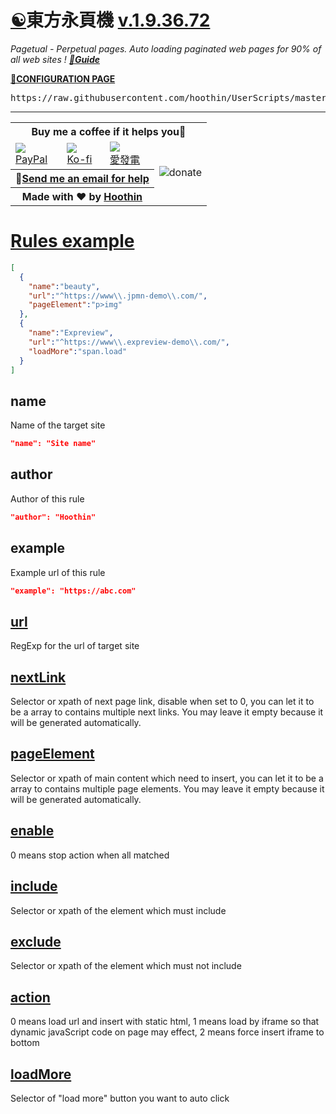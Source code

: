 [☯️](https://greasyfork.org/scripts/438684 "Install from greasyfork")東方永頁機 [v.1.9.36.72](https://greasyfork.org/scripts/438684-pagetual/code/Pagetual.user.js "Latest version")
==
*Pagetual - Perpetual pages. Auto loading paginated web pages for 90% of all web sites ! [**📖Guide**](https://pagetual.hoothin.com/en/ "Wiki site for pagetual")*

<a name="otherconfig" title="For restricted environment" href="https://pagetual.hoothin.com/en/rule.html"><strong>🔧CONFIGURATION PAGE</strong></a>

<p name="click2import"></p>
<pre name="pagetual">
https://raw.githubusercontent.com/hoothin/UserScripts/master/Pagetual/pagetualRules.json
</pre>

---

<table>
    <tr>
        <th colspan="4">Buy me a coffee if it helps you💞</th>
    </tr>
    <tr>
        <td><a href="https://paypal.me/hoothin"><img src="https://www.paypal.me/favicon.ico"><br>PayPal</a></td><td><a href="https://ko-fi.com/hoothin"><img src="https://ko-fi.com/favicon-32x32.png"><br>Ko-fi</a></td><td><a href="https://afdian.net/@hoothin"><img src="https://static.afdiancdn.com/favicon.ico"><br>愛發電</a></td>
        <td rowspan="3"><img src="https://s2.loli.net/2023/02/06/afTMxeASm48z5vE.jpg" alt="donate"></td>
    </tr>
    <tr>
        <th colspan="3">📧<a href="mailto:rixixi@gmail.com">Send me an email for help</a></th>
    </tr>
    <tr>
        <th colspan="3">Made with ♥ by <a href="https://github.com/hoothin">Hoothin</a></th>
    </tr>
</table>


[Rules example](https://pagetual.hoothin.com/en/rule.html)
==
``` json
[
  {
    "name":"beauty",
    "url":"^https://www\\.jpmn-demo\\.com/",
    "pageElement":"p>img"
  },
  {
    "name":"Expreview",
    "url":"^https://www\\.expreview-demo\\.com/",
    "loadMore":"span.load"
  }
]
```

name
--
Name of the target site
```JSON
"name": "Site name"
```

author
--
Author of this rule
```JSON
"author": "Hoothin"
```

example
--
Example url of this rule
```JSON
"example": "https://abc.com"
```

[url](https://pagetual.hoothin.com/en/rules/url.html)
--
RegExp for the url of target site

[nextLink](https://pagetual.hoothin.com/en/rules/nextLink.html)
--
Selector or xpath of next page link, disable when set to 0, you can let it to be a array to contains multiple next links. You may leave it empty because it will be generated automatically.

[pageElement](https://pagetual.hoothin.com/en/rules/pageElement.html)
--
Selector or xpath of main content which need to insert, you can let it to be a array to contains multiple page elements. You may leave it empty because it will be generated automatically.

[enable](https://pagetual.hoothin.com/en/rules/enable.html)
--
0 means stop action when all matched

[include](https://pagetual.hoothin.com/en/rules/include.html)
--
Selector or xpath of the element which must include

[exclude](https://pagetual.hoothin.com/en/rules/exclude.html)
--
Selector or xpath of the element which must not include

[action](https://pagetual.hoothin.com/en/rules/action.html)
--
0 means load url and insert with static html, 1 means load by iframe so that dynamic javaScript code on page may effect, 2 means force insert iframe to bottom

[loadMore](https://pagetual.hoothin.com/en/rules/loadMore.html)
--
Selector of "load more" button you want to auto click
